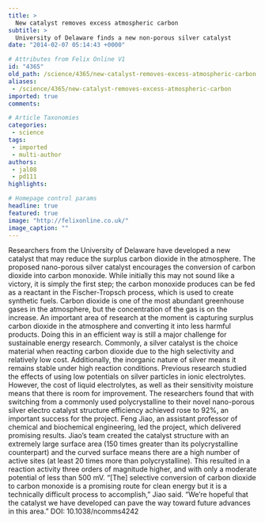 ```yaml
---
title: >
  New catalyst removes excess atmospheric carbon
subtitle: >
  University of Delaware finds a new non-porous silver catalyst
date: "2014-02-07 05:14:43 +0000"

# Attributes from Felix Online V1
id: "4365"
old_path: /science/4365/new-catalyst-removes-excess-atmospheric-carbon
aliases:
 - /science/4365/new-catalyst-removes-excess-atmospheric-carbon
imported: true
comments:

# Article Taxonomies
categories:
 - science
tags:
 - imported
 - multi-author
authors:
 - jal08
 - pd111
highlights:

# Homepage control params
headline: true
featured: true
image: "http://felixonline.co.uk/"
image_caption: ""
---
```


Researchers from the University of Delaware have developed a new catalyst that may reduce the surplus carbon dioxide in the atmosphere. The proposed nano-porous silver catalyst encourages the conversion of carbon dioxide into carbon monoxide.
While initially this may not sound like a victory, it is simply the first step; the carbon monoxide produces can be fed as a reactant in the Fischer-Tropsch process, which is used to create synthetic fuels.
Carbon dioxide is one of the most abundant greenhouse gases in the atmosphere, but the concentration of the gas is on the increase. An important area of research at the moment is capturing surplus carbon dioxide in the atmosphere and converting it into less harmful products. Doing this in an efficient way is still a major challenge for sustainable energy research.
Commonly, a silver catalyst is the choice material when reacting carbon dioxide due to the high selectivity and relatively low cost. Additionally, the inorganic nature of silver means it remains stable under high reaction conditions. Previous research studied the effects of using low potentials on silver particles in ionic electrolytes. However, the cost of liquid electrolytes, as well as their sensitivity moisture means that there is room for improvement.
The researchers found that with switching from a commonly used polycrystalline to their novel nano-porous silver electro catalyst structure efficiency achieved rose to 92%, an important success for the project.
Feng Jiao, an assistant professor of chemical and biochemical engineering, led the project, which delivered promising results. Jiao’s team created the catalyst structure with an extremely large surface area (150 times greater than its polycrystalline counterpart) and the curved surface means there are a high number of active sites (at least 20 times more than polycrystalline). This resulted in a reaction activity three orders of magnitude higher, and with only a moderate potential of less than 500 mV.
“[The] selective conversion of carbon dioxide to carbon monoxide is a promising route for clean energy but it is a technically difficult process to accomplish,” Jiao said. “We’re hopeful that the catalyst we have developed can pave the way toward future advances in this area.”
DOI:
10.1038/ncomms4242
